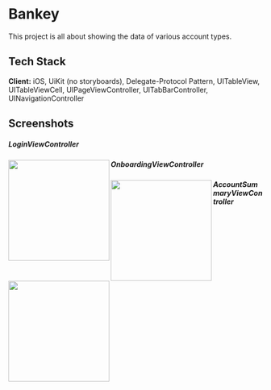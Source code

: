 # Bankey

This project is all about showing the data of various account types.


## Tech Stack

**Client:** iOS, UiKit (no storyboards), Delegate-Protocol Pattern, UITableView, UITableViewCell, UIPageViewController, UITabBarController, UINavigationController


## Screenshots
<p>
<h5>LoginViewController</h5>
<img align="left" src="https://user-images.githubusercontent.com/48385098/211733610-0005678a-5d15-4f30-a843-79349d645b93.png" width="200" />
</p>

<p>
<h5>OnboardingViewController</h5>
<img align="left" src="https://user-images.githubusercontent.com/48385098/211733961-d2735be1-d4f6-4f23-b5aa-f23eb01c52cd.png" width="200" />
</p>

<p>
<h5>AccountSummaryViewController</h5>
<img align="left" src="https://user-images.githubusercontent.com/48385098/211733693-5dfbc866-f0f3-40ba-a496-0b53044e7f62.png" width="200" />
</p>

